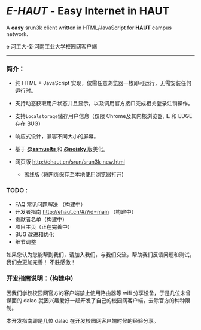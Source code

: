 # *E-HAUT*  - Easy Internet in HAUT
A  **easy** srun3k client written in HTML/JavaScript for **HAUT** campus network.

e 河工大-新河南工业大学校园网客户端

-------

### 简介：
 -  纯 HTML + JavaScript 实现，仅需任意浏览器一枚即可运行，无需安装任何运行时。
 
 - 支持动态获取用户状态并且显示，以及调用官方接口完成相关登录注销操作。
 
 - 支持`Localstorage`储存用户信息（仅限 Chrome及其内核浏览器, IE 和 EDGE 存在 BUG）

 - 响应式设计，兼容不同大小的屏幕。

 - 基于 <a href="https://github.com/samuelts/srun3k-client/"><b><font>@samuelts </font></b></a> 和 <a href="https://github.com/noisky/srun3k-sb-client/"><b><font>@noisky </font></b></a> 版美化。

 - 网页版 http://ehaut.cn/srun/srun3k-new.html

 	- 离线版 (将网页保存至本地使用浏览器打开)

### TODO :
  - FAQ 常见问题解决 （构建中）
  -  开发者指南 http://ehaut.cn/#/?id=main （构建中）
  - 贡献者名单（构建中）
  - 项目主页（正在完善中）
  - BUG 改进和优化
  - 细节调整
  
如果您认为您能帮到我们，请加入我们，与我们交流，帮助我们反馈问题和测试，我们会更加完善！
不胜感激！

### 开发指南说明：（构建中）

因我们学校校园网官方的客户端禁止使用路由器等 wifi 分享设备，于是几位未曾谋面的 dalao 就因兴趣爱好一起开发了自己的校园网客户端，去除官方的种种限制。

本开发指南即是几位 dalao 在开发校园网客户端时候的经验分享。
